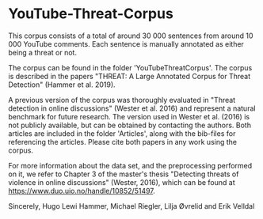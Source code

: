 
# YouTube-Threat-Corpus

This corpus consists of a total of around 30 000 sentences from around 10 000 YouTube comments. Each sentence is manually annotated as either being a threat or not. 

The corpus can be found in the folder 'YouTubeThreatCorpus'. The corpus is described in the papers "THREAT: A Large Annotated Corpus for Threat Detection" (Hammer et al. 2019). 

A previous version of the corpus was thoroughly evaluated in "Threat detection in online discussions" (Wester et al. 2016) and represent a natural benchmark for future research. The version used in Wester et al. (2016) is not publicly available, but can be obtained by contacting the authors. Both articles are included in the folder 'Articles', along with the bib-files for referencing the articles. Please cite both papers in any work using the corpus.

For more information about the data set, and the preprocessing performed on it, we refer to Chapter 3 of the master's thesis "Detecting threats of violence in online discussions" (Wester, 2016), which can be found at https://www.duo.uio.no/handle/10852/51497.

Sincerely,
Hugo Lewi Hammer, Michael Riegler, Lilja Øvrelid and Erik Velldal
